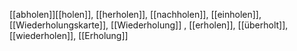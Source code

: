 [[abholen]][[holen]], [[herholen]], [[nachholen]], [[einholen]], [[Wiederholungskarte]], [[Wiederholung]]
, [[erholen]], [[überholt]], [[wiederholen]], [[Erholung]]
